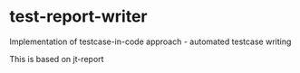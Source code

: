 # test-report-writer
Implementation of testcase-in-code approach - automated testcase writing

This is based on jt-report